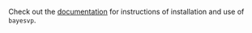 
Check out the [documentation](https://tutorial-on-bayesvp.readthedocs.io/en/latest/) for instructions of installation and use of ```bayesvp```.
